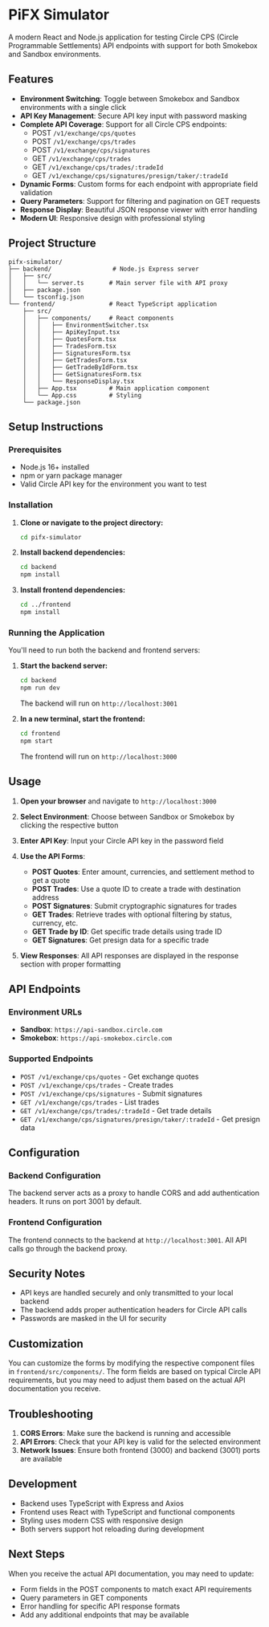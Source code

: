 # PiFX Simulator

A modern React and Node.js application for testing Circle CPS (Circle Programmable Settlements) API endpoints with support for both Smokebox and Sandbox environments.

## Features

- **Environment Switching**: Toggle between Smokebox and Sandbox environments with a single click
- **API Key Management**: Secure API key input with password masking
- **Complete API Coverage**: Support for all Circle CPS endpoints:
  - POST `/v1/exchange/cps/quotes`
  - POST `/v1/exchange/cps/trades`
  - POST `/v1/exchange/cps/signatures`
  - GET `/v1/exchange/cps/trades`
  - GET `/v1/exchange/cps/trades/:tradeId`
  - GET `/v1/exchange/cps/signatures/presign/taker/:tradeId`
- **Dynamic Forms**: Custom forms for each endpoint with appropriate field validation
- **Query Parameters**: Support for filtering and pagination on GET requests
- **Response Display**: Beautiful JSON response viewer with error handling
- **Modern UI**: Responsive design with professional styling

## Project Structure

```
pifx-simulator/
├── backend/                 # Node.js Express server
│   ├── src/
│   │   └── server.ts       # Main server file with API proxy
│   ├── package.json
│   └── tsconfig.json
└── frontend/               # React TypeScript application
    ├── src/
    │   ├── components/     # React components
    │   │   ├── EnvironmentSwitcher.tsx
    │   │   ├── ApiKeyInput.tsx
    │   │   ├── QuotesForm.tsx
    │   │   ├── TradesForm.tsx
    │   │   ├── SignaturesForm.tsx
    │   │   ├── GetTradesForm.tsx
    │   │   ├── GetTradeByIdForm.tsx
    │   │   ├── GetSignaturesForm.tsx
    │   │   └── ResponseDisplay.tsx
    │   ├── App.tsx         # Main application component
    │   └── App.css         # Styling
    └── package.json
```

## Setup Instructions

### Prerequisites

- Node.js 16+ installed
- npm or yarn package manager
- Valid Circle API key for the environment you want to test

### Installation

1. **Clone or navigate to the project directory:**
   ```bash
   cd pifx-simulator
   ```

2. **Install backend dependencies:**
   ```bash
   cd backend
   npm install
   ```

3. **Install frontend dependencies:**
   ```bash
   cd ../frontend
   npm install
   ```

### Running the Application

You'll need to run both the backend and frontend servers:

1. **Start the backend server:**
   ```bash
   cd backend
   npm run dev
   ```
   The backend will run on `http://localhost:3001`

2. **In a new terminal, start the frontend:**
   ```bash
   cd frontend
   npm start
   ```
   The frontend will run on `http://localhost:3000`

## Usage

1. **Open your browser** and navigate to `http://localhost:3000`

2. **Select Environment**: Choose between Sandbox or Smokebox by clicking the respective button

3. **Enter API Key**: Input your Circle API key in the password field

4. **Use the API Forms**:
   - **POST Quotes**: Enter amount, currencies, and settlement method to get a quote
   - **POST Trades**: Use a quote ID to create a trade with destination address
   - **POST Signatures**: Submit cryptographic signatures for trades
   - **GET Trades**: Retrieve trades with optional filtering by status, currency, etc.
   - **GET Trade by ID**: Get specific trade details using trade ID
   - **GET Signatures**: Get presign data for a specific trade

5. **View Responses**: All API responses are displayed in the response section with proper formatting

## API Endpoints

### Environment URLs
- **Sandbox**: `https://api-sandbox.circle.com`
- **Smokebox**: `https://api-smokebox.circle.com`

### Supported Endpoints
- `POST /v1/exchange/cps/quotes` - Get exchange quotes
- `POST /v1/exchange/cps/trades` - Create trades
- `POST /v1/exchange/cps/signatures` - Submit signatures
- `GET /v1/exchange/cps/trades` - List trades
- `GET /v1/exchange/cps/trades/:tradeId` - Get trade details
- `GET /v1/exchange/cps/signatures/presign/taker/:tradeId` - Get presign data

## Configuration

### Backend Configuration
The backend server acts as a proxy to handle CORS and add authentication headers. It runs on port 3001 by default.

### Frontend Configuration
The frontend connects to the backend at `http://localhost:3001`. All API calls go through the backend proxy.

## Security Notes

- API keys are handled securely and only transmitted to your local backend
- The backend adds proper authentication headers for Circle API calls
- Passwords are masked in the UI for security

## Customization

You can customize the forms by modifying the respective component files in `frontend/src/components/`. The form fields are based on typical Circle API requirements, but you may need to adjust them based on the actual API documentation you receive.

## Troubleshooting

1. **CORS Errors**: Make sure the backend is running and accessible
2. **API Errors**: Check that your API key is valid for the selected environment
3. **Network Issues**: Ensure both frontend (3000) and backend (3001) ports are available

## Development

- Backend uses TypeScript with Express and Axios
- Frontend uses React with TypeScript and functional components
- Styling uses modern CSS with responsive design
- Both servers support hot reloading during development

## Next Steps

When you receive the actual API documentation, you may need to update:
- Form fields in the POST components to match exact API requirements
- Query parameters in GET components
- Error handling for specific API response formats
- Add any additional endpoints that may be available
